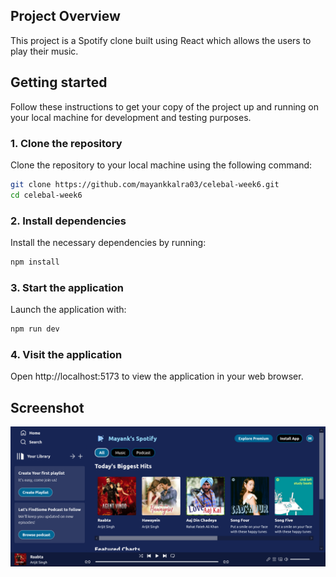 ## Project Overview

This project is a Spotify clone built using React which allows the users to play their music.

## Getting started

Follow these instructions to get your copy of the project up and running on your local machine for development and testing purposes.

### 1. Clone the repository

Clone the repository to your local machine using the following command:

```sh
git clone https://github.com/mayankkalra03/celebal-week6.git
cd celebal-week6
```

### 2. Install dependencies

Install the necessary dependencies by running:

```sh
npm install
```

### 3. Start the application

Launch the application with:

```sh
npm run dev
```

### 4. Visit the application

Open http://localhost:5173 to view the application in your web browser.

## Screenshot

![Mayank's Spotify](src/assets/screenshot.png "Mayank's Spotify")

